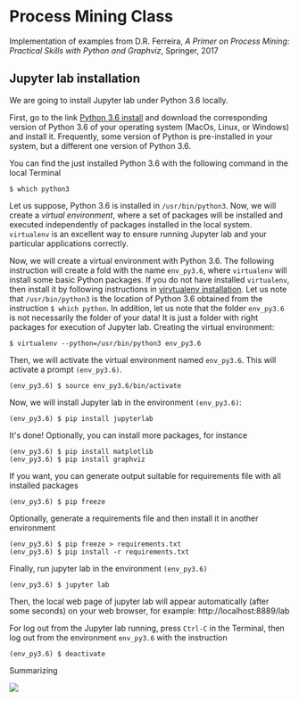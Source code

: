 # Process Mining Class
Implementation of examples from D.R. Ferreira, *A Primer on Process Mining: Practical Skills with Python and Graphviz*, Springer, 2017

## Jupyter lab installation
We are going to install Jupyter lab under Python 3.6 locally.

First, go to the link [Python 3.6 install](https://www.python.org/downloads/release/python-360/) and download the corresponding version of Python 3.6 of your operating system (MacOs, Linux, or Windows) and install it. Frequently, some version of Python is pre-installed in your system, but a different one version of Python 3.6.

You can find the just installed Python 3.6 with the following command in the local Terminal

    $ which python3
  
Let us suppose, Python 3.6 is installed in `/usr/bin/python3`. Now, we will create a *virtual environment*, where a set of packages will be installed and executed independently of packages installed in the local system. `virtualenv` is an excellent way to ensure running Jupyter lab and your particular applications correctly.

Now, we will create a virtual environment with Python 3.6. The following instruction will create a fold with the name `env_py3.6`, where `virtualenv` will install some basic Python packages. If you do not have installed `virtualenv`, then install it by following instructions in [virvtualenv installation](https://virtualenv.pypa.io/en/stable/installation/). Let us note that `/usr/bin/python3` is the location of Python 3.6 obtained from the instruction `$ which python`. In addition, let us note that the folder `env_py3.6` is not necessarily the folder of your data! It is just a folder with right packages for execution of Jupyter lab. Creating the virtual environment:

    $ virtualenv --python=/usr/bin/python3 env_py3.6

Then, we will activate the virtual environment named `env_py3.6`. This will activate a prompt `(env_py3.6)`.

    (env_py3.6) $ source env_py3.6/bin/activate

Now, we will install Jupyter lab in the environment `(env_py3.6)`:

    (env_py3.6) $ pip install jupyterlab

It's done! Optionally, you can install more packages, for instance

    (env_py3.6) $ pip install matplotlib
    (env_py3.6) $ pip install graphviz

If you want, you can generate output suitable for requirements file with all installed packages

    (env_py3.6) $ pip freeze

Optionally, generate a requirements file and then install it in another environment

    (env_py3.6) $ pip freeze > requirements.txt
    (env_py3.6) $ pip install -r requirements.txt

Finally, run jupyter lab in the environment `(env_py3.6)`

    (env_py3.6) $ jupyter lab

Then, the local web page of jupyter lab will appear automatically (after some seconds) on your web browser, for example: http://localhost:8889/lab

For log out from the Jupyter lab running, press `Ctrl-C` in the Terminal, then log out from the environment `env_py3.6` with the instruction

    (env_py3.6) $ deactivate

Summarizing

![](http://www.reactiongifs.us/wp-content/uploads/2013/10/nuh_uh_conan_obrien.gif)

